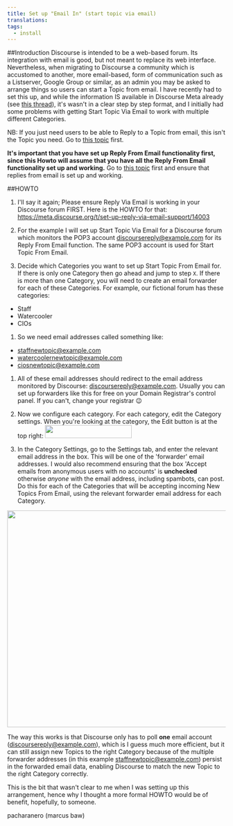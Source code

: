```yaml
---
title: Set up "Email In" (start topic via email)
translations:
tags:
  - install
---
```



##Introduction
Discourse is intended to be a web-based forum. Its integration with email is good, but not meant to replace its web interface. Nevertheless, when migrating to Discourse a community which is accustomed to another, more email-based, form of communication such as a Listserver, Google Group or similar, as an admin you may be asked to arrange things so users can start a Topic from email. I have recently had to set this up, and while the information IS available in Discourse Meta already (see [this thread][1]), it's wasn't in a clear step by step format, and I initially had some problems with getting Start Topic Via Email to work with multiple different Categories.

NB: If you just need users to be able to Reply to a Topic from email, this isn't the Topic you need. Go to [this topic][2] first.

**It's important that you have set up Reply From Email functionality first, since this Howto will assume that you have all the Reply From Email functionality set up and working.** Go to [this topic][2] first and ensure that replies from email is set up and working.

##HOWTO

1. I'll say it again; Please ensure Reply Via Email is working in your Discourse forum FIRST. Here is the HOWTO for that: https://meta.discourse.org/t/set-up-reply-via-email-support/14003

1. For the example I will set up Start Topic Via Email for a Discourse forum which monitors the POP3 account discoursereply@example.com for its Reply From Email function. The same POP3 account is used for Start Topic From Email.

1. Decide which Categories you want to set up Start Topic From Email for. If there is only one Category then go ahead and jump to step `X`. If there is more than one Category, you will need to create an email forwarder for each of these Categories. For example, our fictional forum has these categories:
  * Staff
  * Watercooler
  * CIOs

1. So we need email addresses called something like:
  * staffnewtopic@example.com
  * watercoolernewtopic@example.com
  * ciosnewtopic@example.com

1. All of these email addresses should redirect to the email address monitored by Discourse: discoursereply@example.com. Usually you can set up forwarders like this for free on your Domain Registrar's control panel. If you can't, change your registrar :wink: 

1. Now we configure each category. For each category, edit the Category settings. When you're looking at the category, the Edit button is at the top right: <img src="/uploads/default/41232/72a3b5bbea7f2869.png" width="200" height="30"> 

1. In the Category Settings, go to the Settings tab, and enter the relevant email address in the box. This will be one of the 'forwarder' email addresses. I would also recommend ensuring that the box 'Accept emails from anonymous users with no accounts' is **unchecked** otherwise *anyone* with the email address, including spambots, can post. Do this for each of the Categories that will be accepting incoming New Topics From Email, using the relevant forwarder email address for each Category.

<img src="/uploads/default/41237/77566f39aaeeaa69.png" width="585" height="500"> 
        
The way this works is that Discourse only has to poll **one** email account (discoursereply@example.com), which is I guess much more efficient, but it can still assign new Topics to the right Category because of the multiple forwarder addresses (in this example staffnewtopic@example.com) persist in the forwarded email data, enabling Discourse to match the new Topic to the right Category correctly.

This is the bit that wasn't clear to me when I was setting up this arrangement, hence why I thought a more formal HOWTO would be of benefit, hopefully, to someone.


pacharanero (marcus baw) 

  [1]: https://meta.discourse.org/t/start-a-new-topic-via-email/12477
  [2]: https://meta.discourse.org/t/set-up-reply-via-email-support/14003